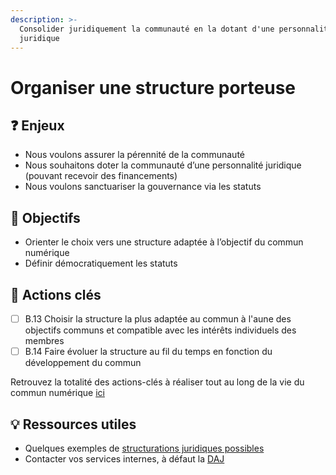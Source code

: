 ```yaml
---
description: >-
  Consolider juridiquement la communauté en la dotant d'une personnalité
  juridique
---
```


# Organiser une structure porteuse

## ❓ Enjeux

* Nous voulons assurer la pérennité de la communauté
* Nous souhaitons doter la communauté d’une personnalité juridique \(pouvant recevoir des financements\)
* Nous voulons sanctuariser la gouvernance via les statuts

## 🎯 Objectifs

* Orienter le choix vers une structure adaptée à l’objectif du commun numérique
* Définir démocratiquement les statuts

## 📑 Actions clés

* [ ] B.13 Choisir la structure la plus adaptée au commun à l'aune des objectifs communs et compatible avec les intérêts individuels des membres 
* [ ] B.14 Faire évoluer la structure au fil du temps en fonction du développement du commun

Retrouvez la totalité des actions-clés à réaliser tout au long de la vie du commun numérique [ici](../../ressources/recapitulatif-des-actions-cles.md)

## 💡 Ressources utiles

* Quelques exemples de [structurations juridiques possibles](https://framagit.org/inno3/tutoriel-communs-numeriques/blob/master/ressources/Exemples_StructuresJuridiques_Communs.pdf)
* Contacter vos services internes, à défaut la [DAJ](https://www.economie.gouv.fr/apie/coordonnees) 

